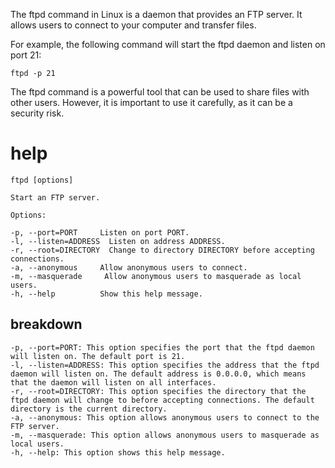 The ftpd command in Linux is a daemon that provides an FTP server. It allows users to connect to your computer and transfer files.

For example, the following command will start the ftpd daemon and listen on port 21:

`ftpd -p 21`

The ftpd command is a powerful tool that can be used to share files with other users. However, it is important to use it carefully, as it can be a security risk.

# help 

```
ftpd [options]

Start an FTP server.

Options:

-p, --port=PORT     Listen on port PORT.
-l, --listen=ADDRESS  Listen on address ADDRESS.
-r, --root=DIRECTORY  Change to directory DIRECTORY before accepting connections.
-a, --anonymous     Allow anonymous users to connect.
-m, --masquerade     Allow anonymous users to masquerade as local users.
-h, --help          Show this help message.
```

## breakdown

```
-p, --port=PORT: This option specifies the port that the ftpd daemon will listen on. The default port is 21.
-l, --listen=ADDRESS: This option specifies the address that the ftpd daemon will listen on. The default address is 0.0.0.0, which means that the daemon will listen on all interfaces.
-r, --root=DIRECTORY: This option specifies the directory that the ftpd daemon will change to before accepting connections. The default directory is the current directory.
-a, --anonymous: This option allows anonymous users to connect to the FTP server.
-m, --masquerade: This option allows anonymous users to masquerade as local users.
-h, --help: This option shows this help message.
```
